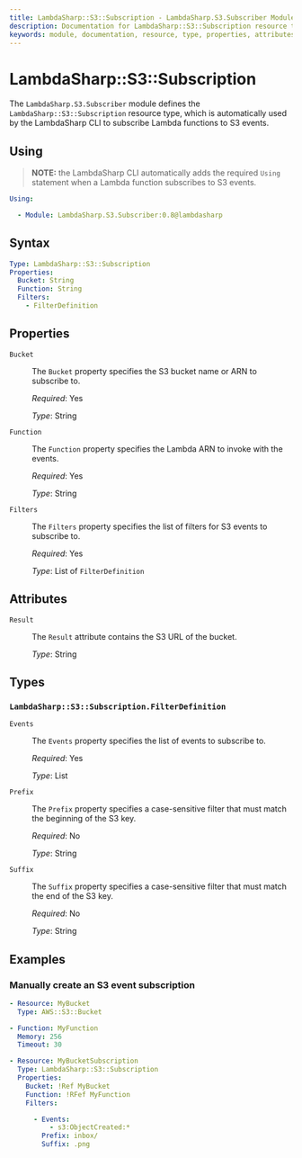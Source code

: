 ```yaml
---
title: LambdaSharp::S3::Subscription - LambdaSharp.S3.Subscriber Module
description: Documentation for LambdaSharp::S3::Subscription resource type
keywords: module, documentation, resource, type, properties, attributes, s3, subscription, notification
---
```


# LambdaSharp::S3::Subscription

The `LambdaSharp.S3.Subscriber` module defines the `LambdaSharp::S3::Subscription` resource type, which is automatically used by the LambdaSharp CLI to subscribe Lambda functions to S3 events.

## Using

> **NOTE:** the LambdaSharp CLI automatically adds the required `Using` statement when a Lambda function subscribes to S3 events.

```yaml
Using:

  - Module: LambdaSharp.S3.Subscriber:0.8@lambdasharp
```

## Syntax

```yaml
Type: LambdaSharp::S3::Subscription
Properties:
  Bucket: String
  Function: String
  Filters:
    - FilterDefinition
```

## Properties

<dl>

<dt><code>Bucket</code></dt>
<dd>

The <code>Bucket</code> property specifies the S3 bucket name or ARN to subscribe to.

<i>Required</i>: Yes

<i>Type</i>: String
</dd>

<dt><code>Function</code></dt>
<dd>

The <code>Function</code> property specifies the Lambda ARN to invoke with the events.

<i>Required</i>: Yes

<i>Type</i>: String
</dd>

<dt><code>Filters</code></dt>
<dd>

The <code>Filters</code> property specifies the list of filters for S3 events to subscribe to.

<i>Required</i>: Yes

<i>Type</i>: List of <code>FilterDefinition</code>

</dd>

</dl>

## Attributes

<dl>

<dt><code>Result</code></dt>
<dd>

The <code>Result</code> attribute contains the S3 URL of the bucket.

<i>Type</i>: String
</dd>

</dl>

## Types

### `LambdaSharp::S3::Subscription.FilterDefinition`

<dl>

<dt><code>Events</code></dt>
<dd>

The <code>Events</code> property specifies the list of events to subscribe to.

<i>Required</i>: Yes

<i>Type</i>: List<String>
</dd>

<dt><code>Prefix</code></dt>
<dd>

The <code>Prefix</code> property specifies a case-sensitive filter that must match the beginning of the S3 key.

<i>Required</i>: No

<i>Type</i>: String
</dd>

<dt><code>Suffix</code></dt>
<dd>

The <code>Suffix</code> property specifies a case-sensitive filter that must match the end of the S3 key.

<i>Required</i>: No

<i>Type</i>: String
</dd>

</dl>


## Examples

### Manually create an S3 event subscription

```yaml
- Resource: MyBucket
  Type: AWS::S3::Bucket

- Function: MyFunction
  Memory: 256
  Timeout: 30

- Resource: MyBucketSubscription
  Type: LambdaSharp::S3::Subscription
  Properties:
    Bucket: !Ref MyBucket
    Function: !RFef MyFunction
    Filters:

      - Events:
          - s3:ObjectCreated:*
        Prefix: inbox/
        Suffix: .png
```
